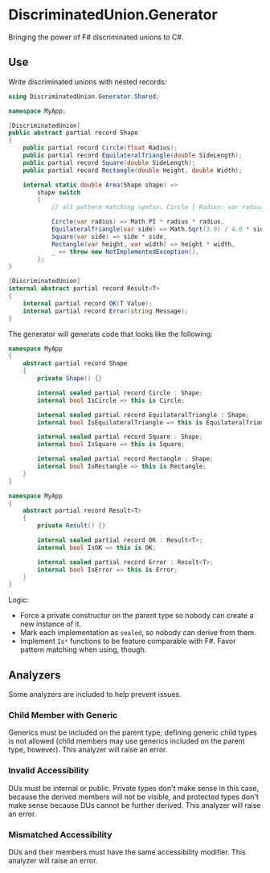 # DiscriminatedUnion.Generator
Bringing the power of F# discriminated unions to C#.

## Use
Write discriminated unions with nested records:
```cs
using DiscriminatedUnion.Generator.Shared;

namespace MyApp;

[DiscriminatedUnion]
public abstract partial record Shape
{
    public partial record Circle(float Radius);
    public partial record EquilateralTriangle(double SideLength);
    public partial record Square(double SideLength);
    public partial record Rectangle(double Height, double Width);

    internal static double Area(Shape shape) =>
        shape switch
        {
            // alt pattern matching syntax: Circle { Radius: var radius } => Math.PI * radius * radius,

            Circle(var radius) => Math.PI * radius * radius,
            EquilateralTriangle(var side) => Math.Sqrt(3.0) / 4.0 * side * side,
            Square(var side) => side * side,
            Rectangle(var height, var width) => height * width,
            _ => throw new NotImplementedException(),
        };
}

[DiscriminatedUnion]
internal abstract partial record Result<T>
{
    internal partial record OK(T Value);
    internal partial record Error(string Message);
}
```

The generator will generate code that looks like the following:
```cs
namespace MyApp
{
    abstract partial record Shape
    {
        private Shape() {}

        internal sealed partial record Circle : Shape;
        internal bool IsCircle => this is Circle;

        internal sealed partial record EquilateralTriangle : Shape;
        internal bool IsEquilateralTriangle => this is EquilateralTriangle;

        internal sealed partial record Square : Shape;
        internal bool IsSquare => this is Square;

        internal sealed partial record Rectangle : Shape;
        internal bool IsRectangle => this is Rectangle;
    }
}

namespace MyApp
{
    abstract partial record Result<T>
    {
        private Result() {}

        internal sealed partial record OK : Result<T>;
        internal bool IsOK => this is OK;

        internal sealed partial record Error : Result<T>;
        internal bool IsError => this is Error;
    }
}
```

Logic:
- Force a private constructor on the parent type so nobody can create a new instance of it.
- Mark each implementation as `sealed`, so nobody can derive from them.
- Implement `Is*` functions to be feature comparable with F#. Favor pattern matching when using, though.

## Analyzers
Some analyzers are included to help prevent issues.

### Child Member with Generic
Generics must be included on the parent type; defining generic child types is not allowed (child members may use generics included on the parent type, however). This analyzer will raise an error.

### Invalid Accessibility
DUs must be internal or public. Private types don't make sense in this case, because the derived members will not be visible, and protected types don't make sense because DUs cannot be further derived. This analyzer will raise an error.

### Mismatched Accessibility
DUs and their members must have the same accessibility modifier. This analyzer will raise an error.